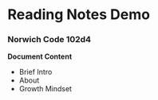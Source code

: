 # Reading Notes Demo

### Norwich Code 102d4

**Document Content**

- Brief Intro
-  About
- Growth Mindset
